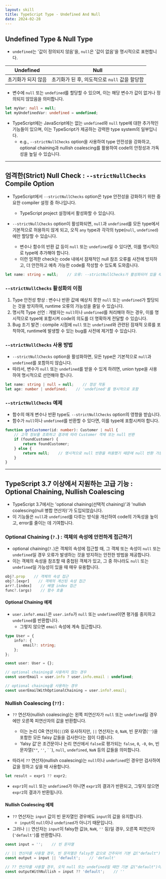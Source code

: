```yaml
---
layout: skill
title: TypeScript Type - Undefined And Null
date: 2024-02-28
---
```





## Undefined Type & Null Type

- `undefined`는 '값이 정의되지 않음'을, `null`은 '값이 없음'을 명시적으로 표현합니다.

| Undefined | Null |
| --- | --- |
| 초기화가 되지 않음 | 초기화가 된 후, 의도적으로 `null` 값을 할당함 |

- 변수에 `null` 또는 `undefined`를 할당할 수 있으며, 이는 해당 변수가 값이 없거나 정의되지 않았음을 의미합니다.

```typescript
let myVar: null = null;
let myUndefinedVar: undefined = undefined;
```

- TypeScript에는 JavaScript에는 없는 `undefined`와 `null` type에 대한 추가적인 기능들이 있으며, 이는 TypeScript가 제공하는 강력한 type system의 일부입니다.
    - e.g., `--strictNullChecks` option을 사용하여 type 안전성을 강화하고, optional chaining과 nullish coalescing를 활용하여 code의 안정성과 가독성을 높일 수 있습니다.




---




## 엄격한(Strict) Null Check : `--strictNullChecks` Compile Option

- TypeScript에서 `--strictNullChecks` option은 type 안전성을 강화하기 위한 중요한 compiler 설정 중 하나입니다.
    - TypeScript project 설정에서 활성화할 수 있습니다.

- `--strictNullChecks` option이 활성화되면, `null`과 `undefined`를 모든 type에서 기본적으로 허용하지 않게 되고, 오직 `any` type과 각각의 type(`null`, `undefined`)에만 할당할 수 있습니다.
    - 변수나 함수의 반환 값 등이 `null` 또는 `undefined`일 수 있다면, 이를 명시적으로 type에 추가해야 합니다.
    - 이런 엄격한 check는 code 내에서 잠재적인 null 참조 오류를 사전에 방지하고, 더 안전하고 예측 가능한 code를 작성할 수 있도록 도와줍니다.

```typescript
let name: string = null;    // 오류: --strictNullChecks가 활성화되어 있을 때, 'null'을 'string'에 할당할 수 없습니다.
```


### `--strictNullChecks` 활성화의 이점

1. Type 안전성 향상 : 변수나 반환 값에 예상치 못한 `null` 또는 `undefined`가 할당되는 것을 방지하여, runtime 오류의 가능성을 줄일 수 있습니다.
2. 명시적 Type 선언 : 개발자는 `null`이나 `undefined`를 처리해야 하는 경우, 이를 명시적으로 type에 포함시켜 code의 의도를 더 명확하게 전달할 수 있습니다.
3. Bug 조기 발견 : compile 시점에 `null` 또는 `undefined`와 관련된 잠재적 오류를 포착하여, runtime에 발생할 수 있는 bug를 사전에 제거할 수 있습니다.


### `--strictNullChecks` 사용 방법

- `--strictNullChecks` option을 활성화하면, 모든 type은 기본적으로 `null`과 `undefined`를 포함하지 않습니다.
- 따라서, 변수가 `null` 또는 `undefined`를 받을 수 있게 하려면, union type을 사용하여 명시적으로 선언해야 합니다.

```typescript
let name: string | null = null;    // 정상 작동
let age: number | undefined;    // 'undefined'를 명시적으로 포함
```


### `--strictNullChecks` 예제

- 함수의 매개 변수나 반환 type도 `--strictNullChecks` option의 영향을 받습니다.
- 함수가 `null`이나 `undefined`를 반환할 수 있다면, 이를 type에 포함시켜야 합니다.

```typescript
function getCustomer(id: number): Customer | null {
    // 고객 정보를 조회하고 결과에 따라 Customer 객체 또는 null 반환
    if (foundCustomer) {
        return foundCustomer;
    } else {
        return null;    // 명시적으로 null 반환을 허용했기 때문에 null 반환 가능
    }
}
```




---




## TypeScript 3.7 이상에서 지원하는 고급 기능 : Optional Chaining, Nullish Coalescing

- TypeScript 3.7에서는 'optional chaining(선택적 chaining)'과 'nullish coalescing(null 병합 연산자)'가 도입되었습니다.
- 이 기능들은 `null`과 `undefined`를 다루는 방식을 개선하여 code의 가독성을 높이고, error를 줄이는 데 기여합니다.


### Optional Chaining (`?.`) : 객체의 속성에 안전하게 접근하기

- optional chaining(`?.`)은 객체의 속성에 접근할 때, 그 객체 또는 속성이 `null` 또는 `undefined`일 경우 오류가 발생하는 것을 방지하는 안전한 방법을 제공합니다.
- 이는 객체의 속성을 참조할 때 중첩된 객체가 있고, 그 중 하나라도 `null` 또는 `undefined`일 가능성이 있을 때 매우 유용합니다.

```typescript
obj?.prop    // 객체의 속성 접근
obj?.[expr]    // 객체의 계산된 속성 접근
arr?.[index]    // 배열 index 접근
func?.(args)    // 함수 호출
```

#### Optional Chaining 예제

- `user.info?.email`은 `user.info`가 `null` 또는 `undefined`이면 평가를 중지하고 `undefined`를 반환합니다.
    - 그렇지 않으면 `email` 속성에 계속 접근합니다.

```typescript
type User = {
    info?: {
        email?: string;
    };
};

const user: User = {};

// optional chaining을 사용하지 않는 경우
const userEmail = user.info ? user.info.email : undefined;

// optional chaining을 사용하는 경우
const userEmailWithOptionalChaining = user.info?.email;
```


### Nullish Coalescing (`??`) : 

- `??` 연산자(nullish coalescing)는 왼쪽 피연산자가 `null` 또는 `undefined`일 경우에만 오른쪽 피연산자의 값을 반환합니다.
    - 이는 논리 OR 연산자(`||`)와 유사하지만, `||` 연산자는 `0`, `NaN`, 빈 문자열(`''`)을 포함한 모든 falsy 값들을 검사한다는 점이 다릅니다.
    - 'falsy 값'은 조건문이나 논리 연산에서 `false`로 평가되는 `false`, `0`, `-0`, `0n`, 빈 문자열(`""`, `''`, ` `` `), `null`, `undefined`, `NaN` 등의 값들을 의미합니다.

- 따라서 `??` 연산자(nullish coalescing)는 `null`이나 `undefined`인 경우만 검사하여 값을 정하고 싶을 때 사용합니다.

```typescript
let result = expr1 ?? expr2;
```

- `expr1`이 `null` 또는 `undefined`가 아니면 `expr1`의 결과가 반환되고, 그렇지 않으면 `expr2`의 결과가 반환됩니다.


#### Nullish Coalescing 예제

- `??` 연산자는 `input` 값이 빈 문자열인 경우에도 `input`의 값을 유지합니다.
    - `input`이 `null`이나 `undefined`가 아니기 때문입니다.
- 그러나 `||` 연산자는 `input`이 falsy한 값(`0`, `NaN`, `''` 등)일 경우, 오른쪽 피연산자(`'default'`)를 반환합니다.

```typescript
const input = '';    // 빈 문자열

// || 연산자를 사용할 경우, 빈 문자열은 falsy한 값으로 간주되어 기본 값("default")이 사용됩니다.
const output = input || 'default';    // 'default' 

// ?? 연산자를 사용할 경우, 오직 null 또는 undefined일 때만 기본 값("default")이 사용됩니다.
const outputWithNullish = input ?? 'default';    // ''
```





